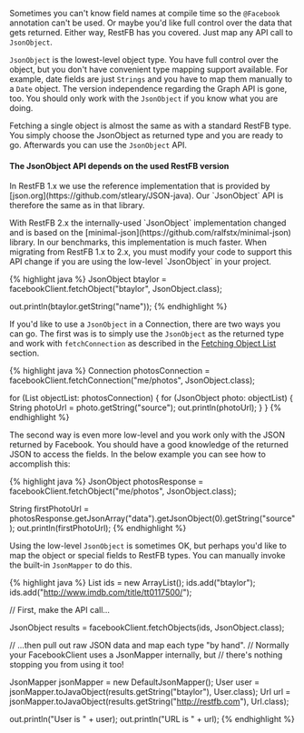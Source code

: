 Sometimes you can't know field names at compile time
so the `@Facebook` annotation can't be used.
Or maybe you'd like full control over the data that gets returned.
Either way, RestFB has you covered. Just map any API call to `JsonObject`.

`JsonObject` is the lowest-level object type. You have full control over the 
object, but you don't have convenient type mapping support available. For example, date fields 
are just `Strings` and you have to map them manually to a `Date` object. The version
independence regarding the Graph API is gone, too. You should only work 
with the `JsonObject` if you know what you are doing.

Fetching a single object is almost the same as with a standard RestFB type. You simply
choose the JsonObject as returned type and you are ready to go. Afterwards you can 
use the `JsonObject` API. 

<div class="rfb-callout info">
	<h4>
		The JsonObject API depends on the used RestFB version
	</h4>
	<p markdown="1">In RestFB 1.x we use the reference implementation that is 
		provided by [json.org](https://github.com/stleary/JSON-java). Our `JsonObject` 
		API is therefore the same as in that library. 
	</p>
	<p markdown="1">With RestFB 2.x the internally-used `JsonObject` implementation changed and is based on the
		[minimal-json](https://github.com/ralfstx/minimal-json) library. In our benchmarks, this implementation
		is much faster. When migrating from RestFB 1.x to 2.x, you must modify your code to support this API
		change if you are using the low-level `JsonObject` in your project.
	</p>
</div>

{% highlight java %}
JsonObject btaylor = facebookClient.fetchObject("btaylor", JsonObject.class);

out.println(btaylor.getString("name"));
{% endhighlight %}

If you'd like to use a `JsonObject` in a Connection, there are two ways you can go.
The first was is to simply use the `JsonObject` as the returned type and work
with `fetchConnection` as described in the [Fetching Object List](#fetching-connections) section.

{% highlight java %}
Connection<JsonObject> photosConnection = facebookClient.fetchConnection("me/photos", JsonObject.class);

for (List<JsonObject> objectList: photosConnection) {
   for (JsonObject photo: objectList) {
       String photoUrl = photo.getString("source");
       out.println(photoUrl);
   }
}
{% endhighlight %}

The second way is even more low-level and you work only with the JSON returned by Facebook. You
should have a good knowledge of the returned JSON to access the fields. In the below example you can see how
to accomplish this:

{% highlight java %}
JsonObject photosResponse = facebookClient.fetchObject("me/photos", JsonObject.class);

String firstPhotoUrl = photosResponse.getJsonArray("data").getJsonObject(0).getString("source");
out.println(firstPhotoUrl);
{% endhighlight %}

Using the low-level `JsonObject` is sometimes OK, but perhaps you'd like to map the object 
or special fields to RestFB types. You can manually invoke the built-in `JsonMapper` to do this.

{% highlight java %}
List<String> ids = new ArrayList<String>();
ids.add("btaylor");
ids.add("http://www.imdb.com/title/tt0117500/");

// First, make the API call...

JsonObject results = facebookClient.fetchObjects(ids, JsonObject.class);

// ...then pull out raw JSON data and map each type "by hand".
// Normally your FacebookClient uses a JsonMapper internally, but
// there's nothing stopping you from using it too!

JsonMapper jsonMapper = new DefaultJsonMapper();
User user = jsonMapper.toJavaObject(results.getString("btaylor"), User.class);
Url url = jsonMapper.toJavaObject(results.getString("http://restfb.com"), Url.class);

out.println("User is " + user);
out.println("URL is " + url);
{% endhighlight %}